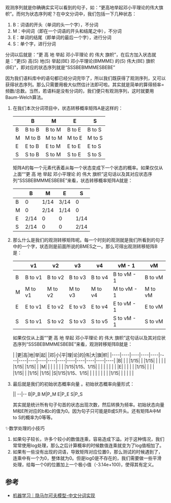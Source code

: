



观测序列就是你确确实实可以看到的句子，如：“更高地举起邓小平理论的伟大旗帜”。而何为状态序列呢？在中文分词中，我们包括一下几种状态：

1. B：词语的开头（单词的头一个字），不分词
2. M：中间词（即在一个词语的开头和结尾之中），不分词
3. E：单词的结尾（即单词的最后一个字），进行分词
4. S：单个字，进行分词

分词以后就是：“更 高 地 举起 邓小平理论 的 伟大 旗帜”，在后方加入状态就是：“更(S) 高(S) 地(S) 举起(BE) 邓小平理论(BMMME) 的(S) 伟大(BE) 旗帜(BE)"，即对应的状态序列就是“SSSBEBMMMESBEBE”

因为我们语料库中的语句都已经分词完毕了，所以我们既获得了观测序列，又可以获得状态序列。那么只需要用极大似然估计法即可啦。其实就是简单的算得频率=频数/总数。当然，若语料是没有分词的，我们便只有观测序列，这时就要用Baum-Welch算法。

1. 在我们本次分词项目中，状态转移概率矩阵A是这样的：


    | |B|M|E|S|
    |----|----|----|----|----|
    |B|B to B|B to M|B to E|B to S|
    |M|M to B|M to M|M to E|M to S|
    |E|E to B|E to M|E to E|E to S|
    |S|S to B|S to M|S to E|S to S|

    矩阵A的每一个元素代表着从每一个状态变成下一个状态的概率。如果仅仅从上面““更 高 地 举起 邓小平理论 的 伟大 旗帜”这句话以及其对应状态序列“SSSBEBMMMESBEBE”来看，状态转移概率矩阵A就是：

    | |B|M|E|S|
    |----|----|----|----|----|
    |B|0|1/14|3/14|0|
    |M|0|2/14|1/14|0|
    |E|2/14|0|0|1/14|
    |S|2/14|0|0|2/14|


2. 那么什么是我们的观测转移矩阵呢。每一个时刻的观测就是我们所看到的句子中的一个字，状态则是前面所说的BMES之一。那么可得出观测转移矩阵B是：

    | |v1|v2|v3|v4|vM - 1|vM|
    |----|----|----|----|----|----|----|
    |B|B to v1|B to v2|B to v3|B to v4|B to vM - 1|B to vM|
    |M|M to v1|M to v2|M to v3|M to v4|M to vM - 1|M to vM|
    |E|E to v1|E to v2|E to v3|E to v4|E to vM - 1|E to vM|
    |S|S to v1|S to v2|S to v3|S to v5|S to vM - 1|S to vM|


    如果仅仅从上面““更 高 地 举起 邓小平理论 的 伟大 旗帜”这句话以及其对应状态序列“SSSBEBMMMESBEBE”来看，观测转移矩阵B就是：


    | |更|高|地|举|起| |邓|小|平|理|论|的|伟|大|旗|帜|
    |----|----|----|----|----|----|----|----|----|----|----|----|----|----|----|----|
    |B| | | |1/15| | |1/15| | | | | |1/15| |1/15| |
    |M| | | | | | | |1/15|1/15、1/15| | | | | | | |
    |E| | | | | |1/15| | | | |1/15| | |1/15| |1/15|
    |S|1/15|1/15、1/15| | | | | | | | |1/15| | | | | |


3. 最后就是我们的初始状态概率向量 。初始状态概率向量形式：

    ||
    --|--
    B|P_B
    M|P_M
    E|P_E
    S|P_S

    其实就是统计所有句子句首的状态出现次数，然后转换为频率。初始状态向量M和E所对应的b和c的值为0。因为句子只可能是B或S开头。还有矩阵A中M to S的概率为0等等。


✨数学处理的小技巧
1. 如果句子较长，许多个较小的数值连乘，容易造成下溢。对于这种情况，我们常常使用log处理，那么之后计算概率的时候数值连乘就变为了log值相加了。
2. 如果有一些没有出现的词语，导致矩阵对应位置0，那么测试的时候遇到了，连乘中有一个为0，整体就为0。但是log0是不存在的，我们需要做一些平滑处理，给每一个0的位置加上一个极小值（-3.14e+100)，使得其有定义。


## 参考
- [机器学习｜隐马尔可夫模型-中文分词实现](https://zhuanlan.zhihu.com/p/116011442)
